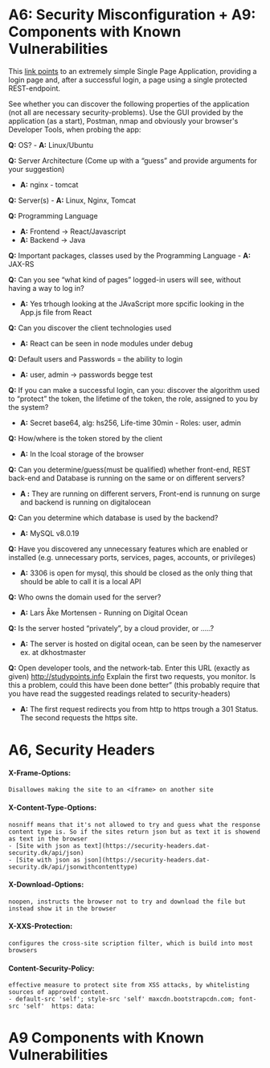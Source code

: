 # A6: Security Misconfiguration + A9: Components with Known Vulnerabilities

This [link points](http://sec-dat-demo.surge.sh/) to an extremely simple Single Page Application, providing a login page and, after a successful login, a page using a single protected REST-endpoint.

See whether you can discover the following properties of the application (not all are necessary security-problems). Use the GUI provided by the application (as a start), Postman, nmap and obviously your browser's Developer Tools, when probing the app:

**Q:** OS?
    - **A:** Linux/Ubuntu

**Q:** Server Architecture (Come up with a “guess” and provide arguments for your suggestion)
  - **A:** nginx - tomcat

**Q:** Server(s)
    - **A:** Linux, Nginx, Tomcat

**Q:** Programming Language
  - **A:** Frontend -> React/Javascript
  - **A:** Backend -> Java

**Q:** Important packages, classes used by the Programming Language
    - **A:** JAX-RS

**Q:** Can you see “what kind of pages” logged-in users will see, without having a way to log in?
  - **A:** Yes trhough looking at the JAvaScript more spcific looking in the App.js file from React

**Q:** Can you discover the client technologies used
  - **A:** React can be seen in node modules under debug

**Q:** Default users and Passwords = the ability to login
  - **A:** user, admin -> passwords begge test

**Q:** If you can make a successful login, can you: discover the algorithm used to “protect” the token, the lifetime of the token, the role, assigned to you by the system?
  - **A:** Secret base64, alg: hs256, Life-time 30min - Roles: user, admin

**Q:** How/where is the token stored by the client
  - **A:** In the lcoal storage of the browser

**Q:** Can you determine/guess(must be qualified) whether front-end, REST back-end and Database is running on the same or on different servers?
- **A   :** They are running on different servers, Front-end is runnung on surge and backend is running on digitalocean

**Q:** Can you determine which database is used by the backend?
  - **A:** MySQL v8.0.19

**Q:** Have you discovered any unnecessary features which are enabled or installed (e.g. unnecessary ports, services, pages, accounts, or privileges)
  - **A:** 3306 is open for mysql, this should be closed as the only thing that should be able to call it is a local API

**Q:** Who owns the domain used for the server?
  - **A:** Lars Åke Mortensen - Running on Digital Ocean
    
**Q:** Is the server hosted “privately”, by a cloud provider, or …..?
  - **A:** The server is hosted on digital ocean, can be seen by the nameserver ex. at dkhostmaster

**Q:** Open developer tools, and the network-tab. Enter this URL (exactly as given) http://studypoints.info
Explain the first two requests, you monitor. Is this a problem, could this have been done better” (this probably require that you have read the suggested readings related to security-headers)
  - **A:** The first request redirects you from http to https trough a 301 Status. The second requests the https site.


# A6, Security Headers

#### X-Frame-Options: 
    Disallowes making the site to an <íframe> on another site

#### X-Content-Type-Options:
    nosniff means that it's not allowed to try and guess what the response content type is. So if the sites return json but as text it is showend as text in the browser
    - [Site with json as text](https://security-headers.dat-security.dk/api/json)
    - [Site with json as json](https://security-headers.dat-security.dk/api/jsonwithcontenttype)

#### X-Download-Options:
    noopen, instructs the browser not to try and download the file but instead show it in the browser

#### X-XXS-Protection:
    configures the cross-site scription filter, which is build into most browsers

#### Content-Security-Policy:
    effective measure to protect site from XSS attacks, by whitelisting sources of approved content.
    - default-src 'self'; style-src 'self' maxcdn.bootstrapcdn.com; font-src 'self'  https: data:

# A9 Components with Known Vulnerabilities
